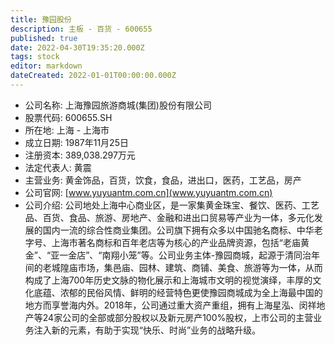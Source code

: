 ```yaml
---
title: 豫园股份
description: 主板 - 百货 - 600655
published: true
date: 2022-04-30T19:35:20.000Z
tags: stock
editor: markdown
dateCreated: 2022-01-01T00:00:00.000Z
---
```


- 公司名称: 上海豫园旅游商城(集团)股份有限公司
- 股票代码: 600655.SH
- 所在地: 上海 - 上海市
- 成立日期: 1987年11月25日
- 注册资本: 389,038.297万元
- 法定代表人: 黄震
- 主营业务: 黄金饰品，百货，饮食，食品，进出口，医药，工艺品，房产
- 公司官网: [www.yuyuantm.com.cn](www.yuyuantm.com.cn)
- 公司介绍: 公司地处上海中心商业区，是一家集黄金珠宝、餐饮、医药、工艺品、百货、食品、旅游、房地产、金融和进出口贸易等产业为一体，多元化发展的国内一流的综合性商业集团。公司旗下拥有众多以中国驰名商标、中华老字号、上海市著名商标和百年老店等为核心的产业品牌资源，包括“老庙黄金”、“亚一金店”、“南翔小笼”等。公司业务主体-豫园商城，起源于清同治年间的老城隍庙市场，集邑庙、园林、建筑、商铺、美食、旅游等为一体，从而构成了上海700年历史文脉的物化展示和上海城市文明的视觉演绎，丰厚的文化底蕴、浓郁的民俗风情、鲜明的经营特色更使豫园商城成为全上海最中国的地方而享誉海内外。2018年，公司通过重大资产重组，拥有上海星泓、闵祥地产等24家公司的全部或部分股权以及新元房产100%股权，上市公司的主营业务注入新的元素，有助于实现“快乐、时尚”业务的战略升级。


